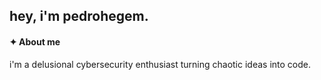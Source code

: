 ## hey, i'm pedrohegem.

#### ✦ About me
<p>i'm a delusional cybersecurity enthusiast turning chaotic ideas into code. </p>

